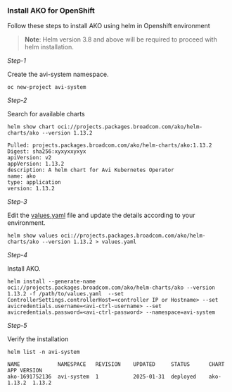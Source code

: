 ### Install AKO for OpenShift

Follow these steps to install AKO using helm in Openshift environment

> **Note**: Helm version 3.8 and above will be required to proceed with helm installation.

*Step-1*

Create the avi-system namespace.

```
oc new-project avi-system
```

*Step-2*

Search for available charts

```
helm show chart oci://projects.packages.broadcom.com/ako/helm-charts/ako --version 1.13.2

Pulled: projects.packages.broadcom.com/ako/helm-charts/ako:1.13.2
Digest: sha256:xyxyxxyxyx
apiVersion: v2
appVersion: 1.13.2
description: A helm chart for Avi Kubernetes Operator
name: ako
type: application
version: 1.13.2
```

*Step-3*

Edit the [values.yaml](../install/helm.md#parameters) file and update the details according to your environment.

```
helm show values oci://projects.packages.broadcom.com/ako/helm-charts/ako --version 1.13.2 > values.yaml

```

*Step-4*

Install AKO.

```
helm install --generate-name oci://projects.packages.broadcom.com/ako/helm-charts/ako --version 1.13.2 -f /path/to/values.yaml  --set ControllerSettings.controllerHost=<controller IP or Hostname> --set avicredentials.username=<avi-ctrl-username> --set avicredentials.password=<avi-ctrl-password> --namespace=avi-system
```


*Step-5*

Verify the installation

```
helm list -n avi-system

NAME          	NAMESPACE 	REVISION	UPDATED     STATUS  	CHART    	APP VERSION
ako-1691752136	avi-system	1       	2025-01-31	deployed	ako-1.13.2	1.13.2
```

